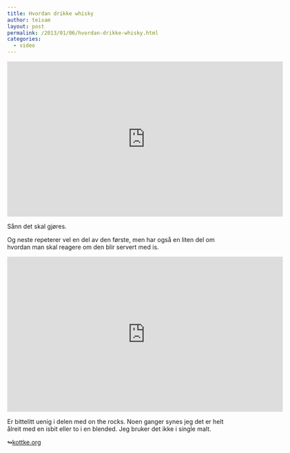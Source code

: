 ```yaml
---
title: Hvordan drikke whisky
author: teisam
layout: post
permalink: /2013/01/06/hvordan-drikke-whisky.html
categories:
  - video
---
```

<iframe width="640" height="360" src="https://www.youtube.com/embed/BW1te_miu5I" frameborder="0" allowfullscreen></iframe>

Sånn det skal gjøres.

Og neste repeterer vel en del av den første, men har også en liten del om hvordan man skal reagere om den blir servert med is.

<iframe width="640" height="360" src="http://www.youtube.com/embed/YVG1U-faqHY" frameborder="0" allowfullscreen></iframe>


Er bittelitt uenig i delen med on the rocks. Noen ganger synes jeg det er helt ålreit med en isbit eller to i en blended. Jeg bruker det ikke i single malt.

&#x21ac;[kottke.org][1]

 [1]: http://kottke.org/12/11/how-to-drink-scotch-whisky